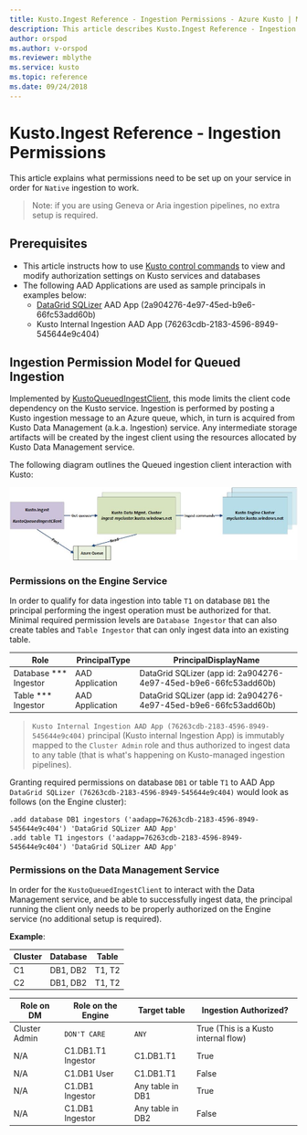 ```yaml
---
title: Kusto.Ingest Reference - Ingestion Permissions - Azure Kusto | Microsoft Docs
description: This article describes Kusto.Ingest Reference - Ingestion Permissions in Azure Kusto.
author: orspod
ms.author: v-orspod
ms.reviewer: mblythe
ms.service: kusto
ms.topic: reference
ms.date: 09/24/2018
---
```

# Kusto.Ingest Reference - Ingestion Permissions
This article explains what permissions need to be set up on your service in order for `Native` ingestion to work.

>Note: if you are using Geneva or Aria ingestion pipelines, no extra setup is required.

## Prerequisites
* This article instructs how to use [Kusto control commands](../management/security-roles.md) to view and modify authorization settings on Kusto services and databases
* The following AAD Applications are used as sample principals in examples below:
    * [DataGrid SQLizer](http://datagrid/egress) AAD App (2a904276-4e97-45ed-b9e6-66fc53add60b)
    * Kusto Internal Ingestion AAD App (76263cdb-2183-4596-8949-545644e9c404)

## Ingestion Permission Model for Queued Ingestion
Implemented by [KustoQueuedIngestClient](kusto-ingest-client-reference.md#class-kustoqueuedingestclient), this mode limits the client code dependency on the Kusto service. Ingestion is performed by posting a Kusto ingestion message to an Azure queue, which, in turn is acquired from Kusto Data Management (a.k.a. Ingestion) service. Any intermediate storage artifacts will be created by the ingest client using the resources allocated by Kusto Data Management service.<BR>

The following diagram outlines the Queued ingestion client interaction with Kusto:<BR>

![alt text](images/queued-ingest.jpg "queued-ingest")

### Permissions on the Engine Service
In order to qualify for data ingestion into table `T1` on database `DB1` the principal performing the ingest operation must be authorized for that.
Minimal required permission levels are `Database Ingestor` that can also create tables and `Table Ingestor` that can only ingest data into an existing table.


|Role |PrincipalType	|PrincipalDisplayName
|--------|------------|------------
|Database *** Ingestor |AAD Application |DataGrid SQLizer (app id: 2a904276-4e97-45ed-b9e6-66fc53add60b)
|Table *** Ingestor |AAD Application |DataGrid SQLizer (app id: 2a904276-4e97-45ed-b9e6-66fc53add60b)

>`Kusto Internal Ingestion AAD App (76263cdb-2183-4596-8949-545644e9c404)` principal (Kusto internal Ingestion App) is immutably mapped to the `Cluster Admin` role and thus authorized to ingest data to any table (that is what's happening on Kusto-managed ingestion pipelines).

Granting required permissions on database `DB1` or table `T1` to AAD App `DataGrid SQLizer (76263cdb-2183-4596-8949-545644e9c404)` would look as follows (on the Engine cluster):
```kusto
.add database DB1 ingestors ('aadapp=76263cdb-2183-4596-8949-545644e9c404') 'DataGrid SQLizer AAD App'
.add table T1 ingestors ('aadapp=76263cdb-2183-4596-8949-545644e9c404') 'DataGrid SQLizer AAD App'
```

### Permissions on the Data Management Service
In order for the `KustoQueuedIngestClient` to interact with the Data Management service, and be able to successfully ingest data, the principal running the client only needs to be properly authorized on the Engine service (no additional setup is required).

**Example**:

|Cluster |Database |Table |
|--------|---------|------
|C1      |DB1, DB2 |T1, T2|
|C2      |DB1, DB2 |T1, T2|

|Role on DM      |Role on the Engine |Target table     |Ingestion Authorized? |
|----------------|-------------------|-----------------|----------------
|Cluster Admin   |`DON'T CARE`       |`ANY`            |True (This is a Kusto internal flow)
|N/A             |C1.DB1.T1 Ingestor |C1.DB1.T1        |True
|N/A             |C1.DB1 User        |C1.DB1.T1        |False
|N/A             |C1.DB1 Ingestor    |Any table in DB1 |True
|N/A             |C1.DB1 Ingestor    |Any table in DB2 |False